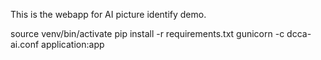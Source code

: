 This is the webapp for AI picture identify demo.


source venv/bin/activate
pip install -r requirements.txt
gunicorn -c dcca-ai.conf application:app

